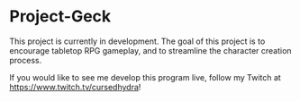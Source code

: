 # Project-Geck

This project is currently in development. The goal of this project is to encourage tabletop RPG gameplay, and to streamline the character creation process.

If you would like to see me develop this program live, follow my Twitch at https://www.twitch.tv/cursedhydra!

